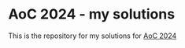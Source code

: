 # AoC 2024 - my solutions

This is the repository for my solutions for [AoC 2024](https://adventofcode.com/2024)
